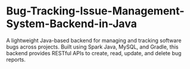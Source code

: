 # Bug-Tracking-Issue-Management-System-Backend-in-Java
A lightweight Java-based backend for managing and tracking software bugs across projects. Built using Spark Java, MySQL, and Gradle, this backend provides RESTful APIs to create, read, update, and delete bug reports.
